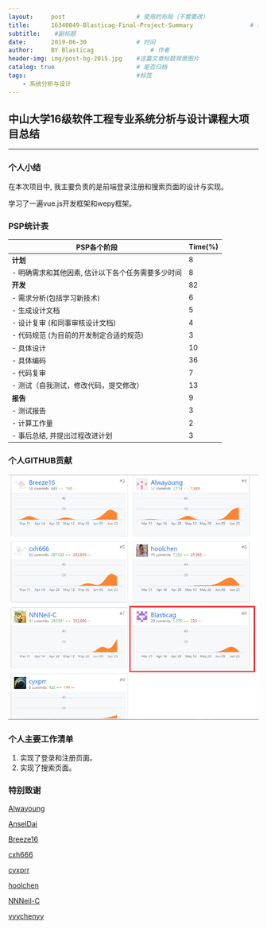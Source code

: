 ```yaml
---
layout:     post   				    # 使用的布局（不需要改）
title:      16340049-Blasticag-Final-Project-Summary				# 标题 
subtitle:    #副标题
date:       2019-06-30				# 时间
author:     BY Blasticag				# 作者
header-img: img/post-bg-2015.jpg 	#这篇文章标题背景图片
catalog: true 						# 是否归档
tags:								#标签
    - 系统分析与设计
---
```


## 中山大学16级软件工程专业系统分析与设计课程大项目总结

---

### 个人小结

在本次项目中, 我主要负责的是前端登录注册和搜索页面的设计与实现。

学习了一遍vue.js开发框架和wepy框架。

### PSP统计表

| PSP各个阶段                                        | Time(%) |
| -------------------------------------------------- | ------- |
| **计划**                                           | 8       |
| - 明确需求和其他因素, 估计以下各个任务需要多少时间 | 8       |
| **开发**                                           | 82      |
| - 需求分析(包括学习新技术)                         | 6       |
| - 生成设计文档                                     | 5       |
| - 设计复审 (和同事审核设计文档)                    | 4       |
| - 代码规范 (为目前的开发制定合适的规范)            | 3       |
| - 具体设计                                         | 10      |
| - 具体编码                                         | 36      |
| - 代码复审                                         | 7       |
| - 测试（自我测试，修改代码，提交修改）             | 13      |
| **报告**                                           | 9       |
| - 测试报告                                         | 3       |
| - 计算工作量                                       | 2       |
| - 事后总结, 并提出过程改进计划                     | 3       |



### 个人GITHUB贡献

![贡献](https://raw.githubusercontent.com/Blasticag/Blasticag.github.io/master/img/%E8%B4%A1%E7%8C%AE.PNG)

### 个人主要工作清单

1. 实现了登录和注册页面。
2. 实现了搜索页面。

### 特别致谢

[Alwayoung](https://github.com/Alwayoung)

[AnselDai](https://github.com/AnselDai)

[Breeze16](https://github.com/Breeze16)

[cxh666](https://github.com/cxh666)

[cyxprr](https://github.com/cyxprr)

[hoolchen](https://github.com/hoolchen)

[NNNeil-C](https://github.com/NNNeil-C)

[vyychenyy](https://github.com/vyychenyy)

